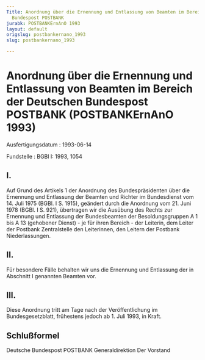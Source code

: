 ```yaml
---
Title: Anordnung über die Ernennung und Entlassung von Beamten im Bereich der Deutschen
  Bundespost POSTBANK
jurabk: POSTBANKErnAnO 1993
layout: default
origslug: postbankernano_1993
slug: postbankernano_1993

---
```


# Anordnung über die Ernennung und Entlassung von Beamten im Bereich der Deutschen Bundespost POSTBANK (POSTBANKErnAnO 1993)

Ausfertigungsdatum
:   1993-06-14

Fundstelle
:   BGBl I: 1993, 1054

## I.

Auf Grund des Artikels 1 der Anordnung des Bundespräsidenten über die
Ernennung und Entlassung der Beamten und Richter im Bundesdienst vom
14\. Juli 1975 (BGBl. I S. 1915), geändert durch die Anordnung vom 21.
Juni 1978 (BGBl. I S. 921), übertragen wir die Ausübung des Rechts zur
Ernennung und Entlassung der Bundesbeamten der Besoldungsgruppen A 1
bis A 13 (gehobener Dienst) - je für ihren Bereich -
der Leiterin, dem Leiter der Postbank Zentralstelle
den Leiterinnen, den Leitern der Postbank Niederlassungen.

## II.

Für besondere Fälle behalten wir uns die Ernennung und Entlassung der
in Abschnitt I genannten Beamten vor.

## III.

Diese Anordnung tritt am Tage nach der Veröffentlichung im
Bundesgesetzblatt, frühestens jedoch ab 1. Juli 1993, in Kraft.

## Schlußformel

Deutsche Bundespost POSTBANK
Generaldirektion
Der Vorstand

